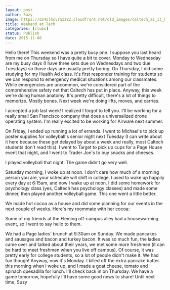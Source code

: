 ```yaml
---
layout: post
author: Suzy
image: https://d24slhcvzhzz82.cloudfront.net/old_images/caltech_as_it_happens/6a0105349b8251970b01b8d16d284e970c.jpg
title: Weekend at Tech 
categories: [clubs]
status: Publish
date: 2015-11-08
---
```


Hello there!
This weekend was a pretty busy one. I suppose you last heard from me on Thursday so I have quite a bit to cover. Monday to Wednesday are my busy days (I have three sets due on Wednesdays and two due Tuesdays) so those days are usually pretty boring. On Thursday, I did some studying for my Health Ad class. It's first responder training for students so we can respond to emergency medical situations among our classmates. While emergencies are uncommon, we're considered part of the comprehensive safety net that Caltech has put in place. Anyway, this week we're doing human anatomy. It's pretty difficult, there's a lot of things to memorize. Mostly bones. Next week we're doing lifts, moves, and carries.

I accepted a job last week! I realized I forgot to tell you. I'll be working for a really small San Francisco company that does a universalized drone operating system. I'm really excited to be working for Airware next summer.

On Friday, I ended up running a lot of errands. I went to Michael's to pick up poster supplies for volleyball's senior night next Tuesday (I can write about it here because these get delayed by about a week and really, most Caltech students don't read this). I went to Target to pick up cups for a Page House event that night, and I went to Trader Joe's to buy snacks and cheeses.

I played volleyball that night. The game didn't go very well.

Saturday morning, I woke up at noon. I don't care how much of a morning person you are, your schedule will shift in college. I used to wake up happily every day at 6:15am, and now I wake up at noon. I did some homework for psychology class (yes, Caltech has psychology classes) and made some dinner, then played another volleyball game. This one went a little better.

We made hot cocoa as a house and did some planning for our events in the next couple of weeks. Here's my roommate with her cocoa:

Some of my friends at the Fleming off-campus alley had a housewarming event, so I went to say hello to them.

We had a Page ladies' brunch at 9:30am on Sunday. We made pancakes and sausages and bacon and turkey bacon. It was so much fun, the ladies came over and talked about their years, we met some more freshmen (it can be hard to meet freshmen when you live off campus). Of course, it was pretty early for college students, so a lot of people didn't make it. We had fun though!
Anyway, now it's Monday. I killed off the extra pancake batter this morning when I woke up, and I made a goat cheese, tomato and spinach quesadilla for lunch. I'll check back in on Thursday. We have a game tomorrow, hopefully I'll have some good news to share!
Until next time,
Suzy
